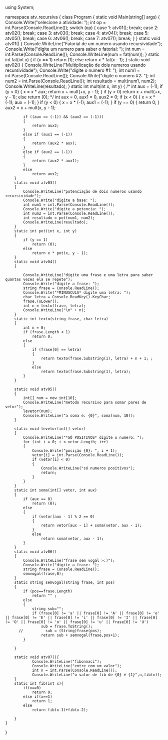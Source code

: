 using System;

namespace atv_recursiva
{
    class Program
    {
        static void Main(string[] args)
        {
            Console.Write("selecione a atividade: ");
            int op = int.Parse(Console.ReadLine());
            switch (op)
            {
                case 1:
                    atv01();
                    break;
                case 2:
                    atv02();
                    break;
                case 3:
                    atv03();
                    break;
                case 4:
                    atv04();
                    break;
                case 5:
                    atv05();
                    break;
                case 6:
                    atv06();
                    break;
                case 7:
                    atv07();
                    break;
            }
        }
        static void atv01()
        {
            Console.WriteLine("Fatorial de um numero usando recursividade");
            Console.Write("digite um numero para saber o fatorial: ");
            int num = int.Parse(Console.ReadLine());
            Console.WriteLine(num = fat(num));
        }
        static int fat(int x)
        {
            if (x == 1)
                return (1);
            else
                return x * fat(x - 1);
        }
        static void atv02()
        {
            Console.WriteLine("Multiplicação de dois numeros usando recursividade");
            Console.Write("digite o numero #1: ");
            int num1 = int.Parse(Console.ReadLine());
            Console.Write("digite o numero #2: ");
            int num2 = int.Parse(Console.ReadLine());
            int resultado = mult(num1, num2);
            Console.WriteLine(resultado);
        }
        static int mult(int x, int y)
        {
            /*          int aux = (-1);
                      if (y < 0)
                      {
                          x = x * aux;
                          return x + mult(+x, y - 1);
                      }
                      if (y > 0)
                          return x + mult(+x, y - 1);
                      else
                          return (0);
                   */
            int aux = 0, aux1 = 0, aux2 = 0;
            if (x < 0)
            {
                x = x * (-1);
                aux = (-1);
            }
            if (y < 0)
            {
                x = x * (-1);
                aux1 = (-1);
            }
            if (y == 0)
            {
                return 0;
            }
            aux2 = x + mult(x, y - 1);

            if ((aux == (-1)) && (aux2 == (-1)))
            {
                return aux2;
            }
            else if (aux1 == (-1))
            {
                return (aux2 * aux);
            }
            else if (aux2 == (-1))
            {
                return (aux2 * aux1);
            }
            else
                return aux2;
        }
        static void atv03()
        {
            Console.WriteLine("potenciação de dois numeros usando recursividade");
            Console.Write("digite a base: ");
            int num1 = int.Parse(Console.ReadLine());
            Console.Write("digite a potencia: ");
            int num2 = int.Parse(Console.ReadLine());
            int resultado = pot(num1, num2);
            Console.WriteLine(resultado);
        }
        static int pot(int x, int y)
        {
            if (y == 1)
                return (0);
            else
                return x * pot(x, y - 1);
        }
        static void atv04()
        {

            Console.WriteLine("digite uma frase e uma letra para saber quantas vezes ela se repete");
            Console.Write("digite a frase: ");
            string frase = Console.ReadLine();
            Console.Write("*MINUSCULA* digite uma letra: ");
            char letra = Console.ReadKey().KeyChar;
            frase.ToLower();
            int n = texto(frase, letra);
            Console.WriteLine("\n" + n);
        }
        static int texto(string frase, char letra)
        {
            int n = 0;
            if (frase.Length < 1)
                return 0;
            else
            {
                if (frase[0] == letra)
                {
                    return texto(frase.Substring(1), letra) + n + 1; ;
                }
                else
                    return texto(frase.Substring(1), letra);
            }
        }

        static void atv05()
        {
            int[] num = new int[10];
            Console.WriteLine("metodo recursivo para somar pares de vetor");
            levetor(num);
            Console.WriteLine("a soma é: {0}", soma(num, 10));
        }

        static void levetor(int[] vetor)
        {
            Console.WriteLine("*SÓ POSITIVOS* digite o numero: ");
            for (int i = 0; i < vetor.Length; i++)
            {
                Console.Write("posição {0}: ", i + 1);
                vetor[i] = int.Parse(Console.ReadLine());
                if (vetor[i] < 0)
                {
                    Console.WriteLine("só numeros positivos");
                    return;
                }
            }
        }
        static int soma(int[] vetor, int aux)
        {
            if (aux == 0)
                return (0);
            else
            {
                if (vetor[aux - 1] % 2 == 0)
                {
                    return vetor[aux - 1] + soma(vetor, aux - 1);
                }
                else
                    return soma(vetor, aux - 1);
            }
        }
        static void atv06()
        {
            Console.WriteLine("frase sem vogal >:)");
            Console.Write("digite a frase: ");
            string frase = Console.ReadLine();
            semvogal(frase,0);
        }
        static string semvogal(string frase, int pos)
        {
            if (pos==frase.Length)
                return "" ;
            else
            {
                string sub="";
                if (frase[0] != 'a' || frase[0] != 'A' || frase[0] != 'e' || frase[0] != 'E' || frase[0] != 'i' || frase[0] != 'I' || frase[0] != 'O' || frase[0] != 'o' || frase[0] != 'u' || frase[0] != 'U')
                    sub = frase.ToString();
          //          sub = (String)frase(pos);
                    return sub + semvogal(frase,pos+1);
            }
 
        }

        static void atv07(){
                Console.WriteLine("fibonnaci");
                Console.WriteLine("entre com um valor");
                int n = int.Parse(Console.ReadLine());
                Console.WriteLine("o valor de fib de {0} é {1}",n,fib(n));            
        }
        static int fib(int x){
            if(x==0)
                return 0;
            else if(x==1)
                return 1;
            else
                return fib(x-1)+fib(x-2);

        }
    }
}
